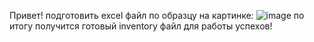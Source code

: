 Привет!
подготовить excel файл по образцу на картинке:
![image](https://github.com/user-attachments/assets/5db504f1-38cf-4cde-84bc-4648394cfea4)
по итогу получится готовый inventory файл для работы
успехов!
